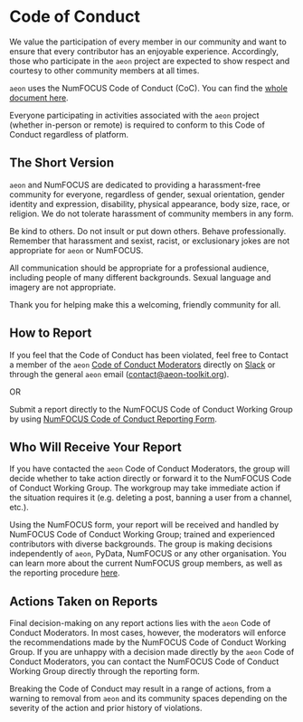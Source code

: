 # Code of Conduct

We value the participation of every member in our community and want to
ensure that every contributor has an enjoyable experience. Accordingly, those who
participate in the `aeon` project are expected to show respect and courtesy to other
community members at all times.

`aeon` uses the NumFOCUS Code of Conduct (CoC). You can find the [whole document
here](https://numfocus.org/code-of-conduct).

Everyone participating in activities associated with the `aeon` project (whether
in-person or remote) is required to conform to this Code of Conduct regardless
of platform.

## The Short Version

`aeon` and NumFOCUS are dedicated to providing a harassment-free community for everyone,
regardless of gender, sexual orientation, gender identity and expression, disability,
physical appearance, body size, race, or religion. We do not tolerate harassment of
community members in any form.

Be kind to others. Do not insult or put down others. Behave professionally. Remember
that harassment and sexist, racist, or exclusionary jokes are not appropriate for
`aeon` or NumFOCUS.

All communication should be appropriate for a professional audience, including people
of many different backgrounds. Sexual language and imagery are not appropriate.

Thank you for helping make this a welcoming, friendly community for all.

## How to Report

If you feel that the Code of Conduct has been violated, feel free to Contact a member of
the `aeon` [Code of Conduct Moderators](https://www.aeon-toolkit.org/en/stable/about.html#code-of-conduct-moderators)
directly on [Slack](https://join.slack.com/t/aeon-toolkit/shared_invite/zt-22vwvut29-HDpCu~7VBUozyfL_8j3dLA)
or through the general `aeon` email ([contact@aeon-toolkit.org](mailto:contact@aeon-toolkit.org)).

OR

Submit a report directly to the NumFOCUS Code of Conduct Working Group by using
[NumFOCUS Code of Conduct Reporting Form](https://numfocus.typeform.com/to/ynjGdT?typeform-source=numfocus.org).

## Who Will Receive Your Report

If you have contacted the `aeon` Code of Conduct Moderators, the group will decide
whether to take action directly or forward it to the NumFOCUS Code of Conduct Working
Group. The workgroup may take immediate action if the situation requires it (e.g.
deleting a post, banning a user from a channel, etc.).

Using the NumFOCUS form, your report will be received and handled by NumFOCUS Code of
Conduct Working Group; trained and experienced contributors with diverse backgrounds.
The group is making decisions independently of `aeon`, PyData, NumFOCUS or any other
organisation. You can learn more about the current NumFOCUS group members, as well as
the reporting procedure [here](https://numfocus.org/code-of-conduct).

## Actions Taken on Reports

Final decision-making on any report actions lies with the `aeon` Code of Conduct
Moderators. In most cases, however, the moderators will enforce the recommendations
made by the NumFOCUS Code of Conduct Working Group. If you are unhappy with a decision
made directly by the `aeon` Code of Conduct Moderators, you can contact the NumFOCUS
Code of Conduct Working Group directly through the reporting form.

Breaking the Code of Conduct may result in a range of actions, from a warning
to removal from `aeon` and its community spaces depending on the severity of the
action and prior history of violations.
